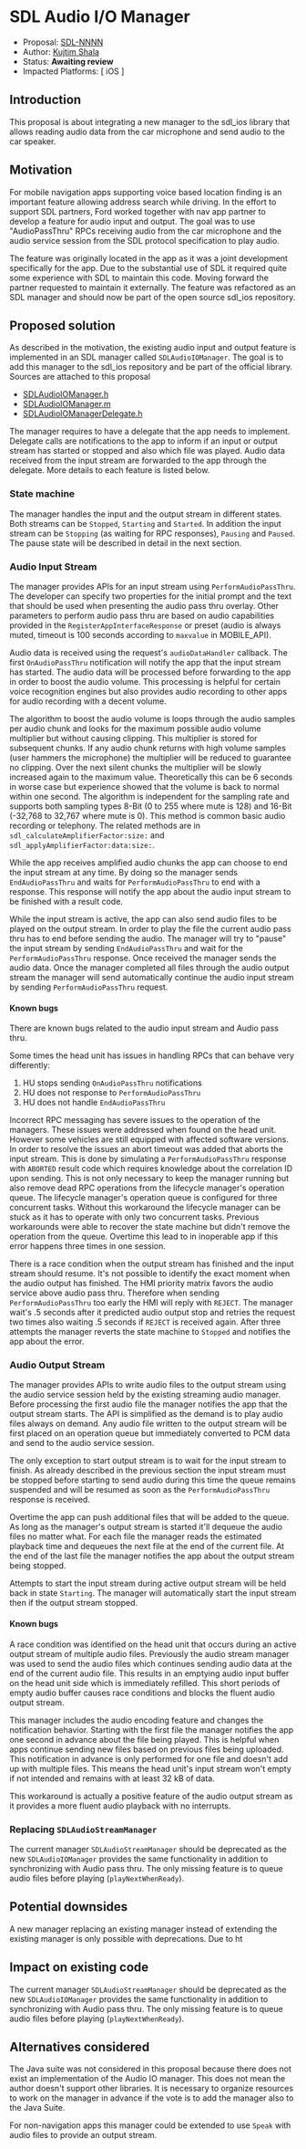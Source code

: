 # SDL Audio I/O Manager

* Proposal: [SDL-NNNN](nnnn-audio-io-manager.md)
* Author: [Kujtim Shala](https://github.com/kshala-ford)
* Status: **Awaiting review**
* Impacted Platforms: [ iOS ]

## Introduction

This proposal is about integrating a new manager to the sdl_ios library that allows reading audio data from the car microphone and send audio to the car speaker.

## Motivation

For mobile navigation apps supporting voice based location finding is an important feature allowing address search while driving. In the effort to support SDL partners, Ford worked together with nav app partner to develop a feature for audio input and output. The goal was to use "AudioPassThru" RPCs receiving audio from the car microphone and the audio service session from the SDL protocol specification to play audio.

The feature was originally located in the app as it was a joint development specifically for the app. Due to the substantial use of SDL it required quite some experience with SDL to maintain this code. Moving forward the partner requested to maintain it externally. The feature was refactored as an SDL manager and should now be part of the open source sdl_ios repository. 

## Proposed solution

As described in the motivation, the existing audio input and output feature is implemented in an SDL manager called `SDLAudioIOManager`. The goal is to add this manager to the sdl_ios repository and be part of the official library. Sources are attached to this proposal 

- [SDLAudioIOManager.h](../assets/proposals/nnnn-audio-io-manager/SDLAudioIOManager.h)
- [SDLAudioIOManager.m](../assets/proposals/nnnn-audio-io-manager/SDLAudioIOManager.m)
- [SDLAudioIOManagerDelegate.h](../assets/proposals/nnnn-audio-io-manager/SDLAudioIOManagerDelegate.h)

The manager requires to have a delegate that the app needs to implement. Delegate calls are notifications to the app to inform if an input or output stream has started or stopped and also which file was played. Audio data received from the input stream are forwarded to the app through the delegate. More details to each feature is listed below.

### State machine

The manager handles the input and the output stream in different states. Both streams can be `Stopped`, `Starting` and `Started`. In addition the input stream can be `Stopping` (as waiting for RPC responses), `Pausing` and `Paused`. The pause state will be described in detail in the next section.

### Audio Input Stream

The manager provides APIs for an input stream using `PerformAudioPassThru`. The developer can specify two properties for the initial prompt and the text that should be used when presenting the audio pass thru overlay. Other parameters to perform audio pass thru are based on audio capabilities provided in the `RegisterAppInterfaceResponse` or preset (audio is always muted, timeout is 100 seconds according to `maxvalue` in MOBILE_API). 

Audio data is received using the request's `audioDataHandler` callback. The first `OnAudioPassThru` notification will notify the app that the input stream has started. The audio data will be processed before forwarding to the app in order to boost the audio volume. This processing is helpful for certain voice recognition engines but also provides audio recording to other apps for  audio recording with a decent volume. 

The algorithm to boost the audio volume is loops through the audio samples per audio chunk and looks for the maximum possible audio volume multiplier but without causing clipping. This multiplier is stored for subsequent chunks. If any audio chunk returns with high volume samples (user hammers the microphone) the multiplier will be reduced to guarantee no clipping. Over the next silent chunks the multiplier will be slowly increased again to the maximum value. Theoretically this can be 6 seconds in worse case but experience showed that the volume is back to normal within one second. The algorithm is independent for the sampling rate and supports both sampling types 8-Bit (0 to 255 where mute is 128) and 16-Bit (-32,768 to 32,767 where mute is 0). This method is common basic audio recording or telephony. The related methods are in `sdl_calculateAmplifierFactor:size:` and `sdl_applyAmplifierFactor:data:size:`.

While the app receives amplified audio chunks the app can choose to end the input stream at any time. By doing so the manager sends `EndAudioPassThru` and waits for `PerformAudioPassThru` to end with a response. This response will notify the app about the audio input stream to be finished with a result code.

While the input stream is active, the app can also send audio files to be played on the output stream. In order to play the file the current audio pass thru has to end before sending the audio. The manager will try to "pause" the input stream by sending `EndAudioPassThru` and wait for the `PerformAudioPassThru` response. Once received the manager sends the audio data. Once the manager completed all files through the audio output stream the manager will send automatically continue the audio input stream by sending `PerformAudioPassThru` request.

#### Known bugs

There are known bugs related to the audio input stream and Audio pass thru.

Some times the head unit has issues in handling RPCs that can behave very differently:
1. HU stops sending `OnAudioPassThru` notifications
2. HU does not response to `PerformAudioPassThru`
3. HU does not handle `EndAudioPassThru`

Incorrect RPC messaging has severe issues to the operation of the managers. These issues were addressed when found on the head unit. However some vehicles are still equipped with affected software versions. In order to resolve the issues an abort timeout was added that aborts the input stream. This is done by simulating a `PerformAudioPassThru` response with `ABORTED` result code which requires knowledge about the correlation ID upon sending. This is not only necessary to keep the manager running but also remove dead RPC operations from the lifecycle manager's operation queue. The lifecycle manager's operation queue is configured for three concurrent tasks. Without this workaround the lifecycle manager can be stuck as it has to operate with only two concurrent tasks. Previous workarounds were able to recover the state machine but didn't remove the operation from the queue. Overtime this lead to in inoperable app if this error happens three times in one session. 

There is a race condition when the output stream has finished and the input stream should resume. It's not possible to identify the exact moment when the audio output has finished. The HMI priority matrix favors the audio service above audio pass thru. Therefore when sending `PerformAudioPassThru` too early the HMI will reply with `REJECT`. The manager wait's .5 seconds after it predicted audio output stop and retries the request two times also waiting .5 seconds if `REJECT` is received again. After three attempts the manager reverts the state machine to `Stopped` and notifies the app about the error.

### Audio Output Stream

The manager provides APIs to write audio files to the output stream using the audio service session held by the existing streaming audio manager. Before processing the first audio file the manager notifies the app that the output stream starts. The API is simplified as the demand is to play audio files always on demand. Any audio file written to the output stream will be first placed on an operation queue but immediately converted to PCM data and send to the audio service session. 

The only exception to start output stream is to wait for the input stream to finish. As already described in the previous section the input stream must be stopped before starting to send audio during this time the queue remains suspended and will be resumed as soon as the `PerformAudioPassThru` response is received.

Overtime the app can push additional files that will be added to the queue. As long as the manager's output stream is started it'll dequeue the audio files no matter what. For each file the manager reads the estimated playback time and dequeues the next file at the end of the current file. At the end of the last file the manager notifies the app about the output stream being stopped.

Attempts to start the input stream during active output stream will be held back in state `Starting`. The manager will automatically start the input stream then if the output stream stopped.

#### Known bugs

A race condition was identified on the head unit that occurs during an active output stream of multiple audio files. Previously the audio stream manager was used to send the audio files which continues sending audio data at the end of the current audio file. This results in an emptying audio input buffer on the head unit side which is immediately refilled. This short periods of empty audio buffer causes race conditions and blocks the fluent audio output stream.

This manager includes the audio encoding feature and changes the notification behavior. Starting with the first file the manager notifies the app one second in advance about the file being played. This is helpful when apps continue sending new files based on previous files being uploaded. This notification in advance is only performed for one file and doesn't add up with multiple files. This means the head unit's input stream won't empty if not intended and remains with at least 32 kB of data.

This workaround is actually a positive feature of the audio output stream as it provides a more fluent audio playback with no interrupts.

### Replacing `SDLAudioStreamManager`

The current manager `SDLAudioStreamManager` should be deprecated as the new `SDLAudioIOManager` provides the same functionality in addition to synchronizing with Audio pass thru. The only missing feature is to queue audio files before playing (`playNextWhenReady`).

## Potential downsides

A new manager replacing an existing manager instead of extending the existing manager is only possible with deprecations. Due to ht

## Impact on existing code

The current manager `SDLAudioStreamManager` should be deprecated as the new `SDLAudioIOManager` provides the same functionality in addition to synchronizing with Audio pass thru. The only missing feature is to queue audio files before playing (`playNextWhenReady`).

## Alternatives considered

The Java suite was not considered in this proposal because there does not exist an implementation of the Audio IO manager. This does not mean the author doesn't support other libraries. It is necessary to organize resources to work on the manager in advance if the vote is to add the manager also to the Java Suite.

For non-navigation apps this manager could be extended to use `Speak` with audio files to provide an output stream.